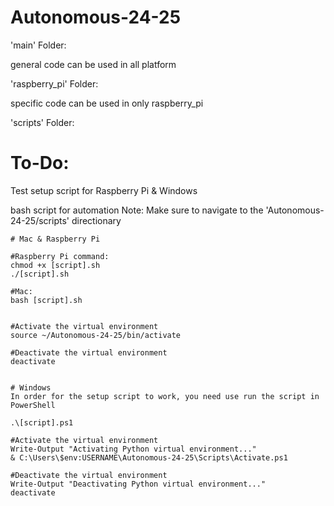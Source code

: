 # Autonomous-24-25

'main' Folder:

general code can be used in all platform 


'raspberry_pi' Folder:

specific code can be used in only raspberry_pi


'scripts' Folder:

# To-Do:
Test setup script for Raspberry Pi & Windows

bash script for automation
Note: Make sure to navigate to the 'Autonomous-24-25/scripts' directionary


    # Mac & Raspberry Pi

    #Raspberry Pi command:
    chmod +x [script].sh
    ./[script].sh

    #Mac:
    bash [script].sh


    #Activate the virtual environment
    source ~/Autonomous-24-25/bin/activate

    #Deactivate the virtual environment
    deactivate
    

    # Windows
    In order for the setup script to work, you need use run the script in PowerShell

    .\[script].ps1 

    #Activate the virtual environment
    Write-Output "Activating Python virtual environment..."
    & C:\Users\$env:USERNAME\Autonomous-24-25\Scripts\Activate.ps1

    #Deactivate the virtual environment
    Write-Output "Deactivating Python virtual environment..."
    deactivate



